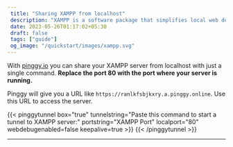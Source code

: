 ```yaml
---
 title: "Sharing XAMPP from localhost" 
 description: "XAMPP is a software package that simplifies local web development by providing an Apache server, MySQL database, and PHP."
 date: 2023-05-26T01:17:02+05:30 
 draft: false 
 tags: ["guide"]
 og_image: "/quickstart/images/xampp.svg"
---
```


With [pinggy.io](https://pinggy.io) you can share your XAMPP server from localhost with just a single command. **Replace the port 80 with the port where your server is running.**

Pinggy will give you a URL like `https://ranlkfsbjkxry.a.pinggy.online`. Use this URL to access the server.

{{< pinggytunnel box="true" tunnelstring="Paste this command to start a tunnel to XAMPP server:" portstring="XAMPP Port" localport="80" webdebugenabled=false keepalive=true >}}
{{< /pinggytunnel >}}

<hr>
